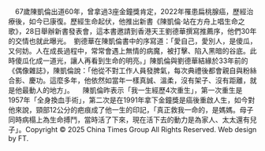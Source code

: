 　67歲陳凱倫出道60年，曾拿過3座金鐘獎肯定，2022年罹患扁桃腺癌，歷經治療後，如今已康復。歷經生命起伏，他推出新書《陳凱倫‧站在方舟上唱生命之歌》，28日舉辦新書發表會，這本書邀請到香港天王劉德華撰寫推薦序，他們30年的交情也就此曝光。　劉德華在陳凱倫書中的序寫道：「愛自己，愛別人，是傻瓜，又何妨。人在成長過程中，常常會遇上無情的病魔，被打擊、陷入黑暗的谷底。此時傻瓜化成一道光，讓人再看到生命的明亮。」陳凱倫與劉德華結緣於33年前的《偶像雜誌》，陳凱倫說：「他從不對工作人員發脾氣，每次典禮後都會親自與粉絲合影、慶功。這麼多年，他依然如當年一樣真誠、溫柔，沒有架子、沒有距離，就是他最動人的地方」。
　陳凱倫昨表示「我一生經歷4次重生」，第一次重生是1957年「全身換血手術」，第二次是在1991年拿下金鐘獎是癌後重啟人生，如今對他來說，頸部12公分的疤痕成了他一生的印記，「真正救我一命的，是媽媽。母子同時病榻上為生命搏鬥，當時活了下來，現在活下去的動力是為家人、太太還有兒子」。Copyright © 2025 China Times Group All Rights Reserved. Web design by FT.